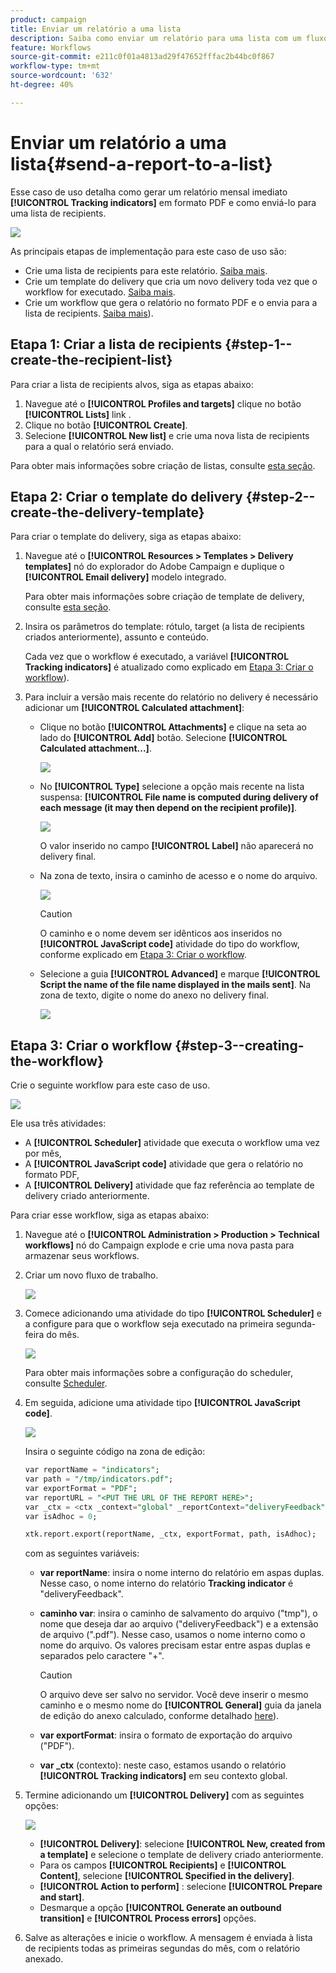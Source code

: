 ```yaml
---
product: campaign
title: Enviar um relatório a uma lista
description: Saiba como enviar um relatório para uma lista com um fluxo de trabalho
feature: Workflows
source-git-commit: e211c0f01a4813ad29f47652fffac2b44bc0f867
workflow-type: tm+mt
source-wordcount: '632'
ht-degree: 40%

---
```



# Enviar um relatório a uma lista{#send-a-report-to-a-list}

Esse caso de uso detalha como gerar um relatório mensal imediato **[!UICONTROL Tracking indicators]** em formato PDF e como enviá-lo para uma lista de recipients.

![](assets/use_case_report_intro.png)

As principais etapas de implementação para este caso de uso são:

* Crie uma lista de recipients para este relatório. [Saiba mais](#step-1--create-the-recipient-list).
* Crie um template do delivery que cria um novo delivery toda vez que o workflow for executado. [Saiba mais](#step-2--create-the-delivery-template).
* Crie um workflow que gera o relatório no formato PDF e o envia para a lista de recipients. [Saiba mais](#step-3--create-the-workflow)).

## Etapa 1: Criar a lista de recipients {#step-1--create-the-recipient-list}

Para criar a lista de recipients alvos, siga as etapas abaixo:

1. Navegue até o **[!UICONTROL Profiles and targets]** clique no botão **[!UICONTROL Lists]** link .
1. Clique no botão **[!UICONTROL Create]**.
1. Selecione **[!UICONTROL New list]** e crie uma nova lista de recipients para a qual o relatório será enviado.

Para obter mais informações sobre criação de listas, consulte [esta seção](../../v8/audiences/create-audiences.md).

## Etapa 2: Criar o template do delivery {#step-2--create-the-delivery-template}

Para criar o template do delivery, siga as etapas abaixo:

1. Navegue até o **[!UICONTROL Resources > Templates > Delivery templates]** nó do explorador do Adobe Campaign e duplique o **[!UICONTROL Email delivery]** modelo integrado.

   Para obter mais informações sobre criação de template de delivery, consulte [esta seção](../../v8/send/create-templates.md).

1. Insira os parâmetros do template: rótulo, target (a lista de recipients criados anteriormente), assunto e conteúdo.

   Cada vez que o workflow é executado, a variável **[!UICONTROL Tracking indicators]** é atualizado como explicado em [Etapa 3: Criar o workflow](#step-3--creating-the-workflow)).

1. Para incluir a versão mais recente do relatório no delivery é necessário adicionar um **[!UICONTROL Calculated attachment]**:

   * Clique no botão **[!UICONTROL Attachments]** e clique na seta ao lado do **[!UICONTROL Add]** botão. Selecione **[!UICONTROL Calculated attachment...]**.

      ![](assets/use_case_report_4.png)

   * No **[!UICONTROL Type]** selecione a opção mais recente na lista suspensa: **[!UICONTROL File name is computed during delivery of each message (it may then depend on the recipient profile)]**.

      ![](assets/use_case_report_5.png)

      O valor inserido no campo **[!UICONTROL Label]** não aparecerá no delivery final.

   * Na zona de texto, insira o caminho de acesso e o nome do arquivo.

      ![](assets/use_case_report_6.png)

      >[!CAUTION]
      >
      >O caminho e o nome devem ser idênticos aos inseridos no **[!UICONTROL JavaScript code]** atividade do tipo do workflow, conforme explicado em [Etapa 3: Criar o workflow](#step-3--creating-the-workflow).

   * Selecione a guia **[!UICONTROL Advanced]** e marque **[!UICONTROL Script the name of the file name displayed in the mails sent]**. Na zona de texto, digite o nome do anexo no delivery final.

      ![](assets/use_case_report_6bis.png)

## Etapa 3: Criar o workflow {#step-3--creating-the-workflow}

Crie o seguinte workflow para este caso de uso.

![](assets/use_case_report_8.png)

Ele usa três atividades:

* A **[!UICONTROL Scheduler]** atividade que executa o workflow uma vez por mês,
* A **[!UICONTROL JavaScript code]** atividade que gera o relatório no formato PDF,
* A **[!UICONTROL Delivery]** atividade que faz referência ao template de delivery criado anteriormente.

Para criar esse workflow, siga as etapas abaixo:

1. Navegue até o **[!UICONTROL Administration > Production > Technical workflows]** nó do Campaign explode e crie uma nova pasta para armazenar seus workflows.
1. Criar um novo fluxo de trabalho.

   ![](assets/use_case_report_7.png)

1. Comece adicionando uma atividade do tipo **[!UICONTROL Scheduler]** e a configure para que o workflow seja executado na primeira segunda-feira do mês.

   ![](assets/use_case_report_9.png)

   Para obter mais informações sobre a configuração do scheduler, consulte [Scheduler](scheduler.md).

1. Em seguida, adicione uma atividade tipo **[!UICONTROL JavaScript code]**.

   ![](assets/use_case_report_10.png)

   Insira o seguinte código na zona de edição:

   ```sql
   var reportName = "indicators";
   var path = "/tmp/indicators.pdf";
   var exportFormat = "PDF";
   var reportURL = "<PUT THE URL OF THE REPORT HERE>";
   var _ctx = <ctx _context="global" _reportContext="deliveryFeedback" />
   var isAdhoc = 0;
   
   xtk.report.export(reportName, _ctx, exportFormat, path, isAdhoc);
   ```


   com as seguintes variáveis:

   * **var reportName**: insira o nome interno do relatório em aspas duplas. Nesse caso, o nome interno do relatório **Tracking indicator** é &quot;deliveryFeedback&quot;.
   * **caminho var**: insira o caminho de salvamento do arquivo (&quot;tmp&quot;), o nome que deseja dar ao arquivo (&quot;deliveryFeedback&quot;) e a extensão de arquivo (&quot;.pdf&quot;). Nesse caso, usamos o nome interno como o nome do arquivo. Os valores precisam estar entre aspas duplas e separados pelo caractere &quot;+&quot;.

      >[!CAUTION]
      >
      >O arquivo deve ser salvo no servidor. Você deve inserir o mesmo caminho e o mesmo nome do **[!UICONTROL General]** guia da janela de edição do anexo calculado, conforme detalhado [here](#step-2--create-the-delivery-template)).

   * **var exportFormat**: insira o formato de exportação do arquivo (&quot;PDF&quot;).
   * **var _ctx** (contexto): neste caso, estamos usando o relatório **[!UICONTROL Tracking indicators]** em seu contexto global.

1. Termine adicionando um **[!UICONTROL Delivery]** com as seguintes opções:

   ![](assets/use_case_report_11.png)

   * **[!UICONTROL Delivery]**: selecione **[!UICONTROL New, created from a template]** e selecione o template de delivery criado anteriormente.
   * Para os campos **[!UICONTROL Recipients]** e **[!UICONTROL Content]**, selecione **[!UICONTROL Specified in the delivery]**.
   * **[!UICONTROL Action to perform]** : selecione **[!UICONTROL Prepare and start]**.
   * Desmarque a opção **[!UICONTROL Generate an outbound transition]** e **[!UICONTROL Process errors]** opções.

1. Salve as alterações e inicie o workflow. A mensagem é enviada à lista de recipients todas as primeiras segundas do mês, com o relatório anexado.